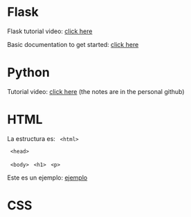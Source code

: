 # Flask

Flask tutorial video: [click here](https://www.google.com/search?q=flask+tutorial&oq=flask+tutor&aqs=chrome.0.0j69i57j0l3j69i60l2j69i61.2791j0j9&sourceid=chrome&ie=UTF-8#kpvalbx=__eRCXv6_KtC6tQad07egBg35)

Basic documentation to get started: [click here](https://flask.palletsprojects.com/en/1.1.x/quickstart/#quickstart)


# Python

Tutorial video: [click here](https://www.youtube.com/watch?v=_uQrJ0TkZlc)
(the notes are in the personal github)

# HTML

La estructura es:
` <html>`

 ` <head>`
 
 ` <body>`
   ` <h1>`
   ` <p>`

Este es un ejemplo: [ejemplo](/HelloWorld.html)
# CSS
